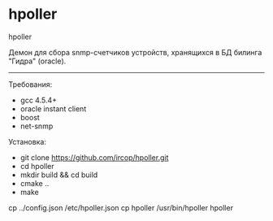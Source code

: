# hpoller
hpoller

Демон для сбора snmp-счетчиков устройств, хранящихся в БД билинга "Гидра" (oracle).

---

Требования:

- gcc 4.5.4+
- oracle instant client
- boost
- net-snmp

Установка:

- git clone https://github.com/ircop/hpoller.git
- cd hpoller
- mkdir build && cd build
- cmake ..
- make

cp ../config.json /etc/hpoller.json
cp hpoller /usr/bin/hpoller
hpoller


